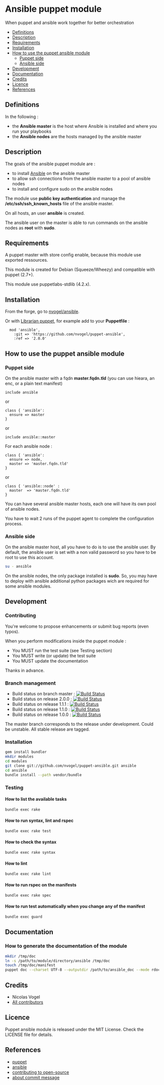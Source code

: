 # Ansible puppet module

When puppet and ansible work together for better orchestration

* [Definitions](#definitions)
* [Description](#description)
* [Requirements](#requirements)
* [Installation](#installation)
* [How to use the puppet ansible module](#how-to-use-the-puppet-ansible-module)
  - [Puppet side](#puppet-side)
  - [Ansible side](#ansible-side)
* [Development](#development)
* [Documentation](#documentation)
* [Credits](#credits)
* [Licence](#licence)
* [References](#references)

## Definitions

In the following :

 - the **Ansible master** is the host where Ansible is installed and where you run your playbooks
 - the **Ansible nodes** are the hosts managed by the ansible master

## Description

The goals of the ansible puppet module are :

 - to install [Ansible](http://www.ansibleworks.com) on the ansible master
 - to allow ssh connections from the ansible master to a pool of ansible nodes
 - to install and configure sudo on the ansible nodes

The module use **public key authentication** and manage the **/etc/ssh/ssh_known_hosts** file of the ansible master.

On all hosts, an user **ansible** is created.

The ansible user on the master is able to run commands on the ansible nodes as **root** with **sudo**.

## Requirements

A puppet master with store config enable, because this module use exported ressources.

This module is created for Debian (Squeeze/Wheezy) and compatible with puppet (2.7+).

This module use puppetlabs-stdlib (4.2.x).

## Installation

From the forge, go to [nvogel/ansible](http://forge.puppetlabs.com/nvogel/ansible).

Or with [Librarian puppet](http://librarian-puppet.com/), for example add to your **Puppetfile** :

```
  mod 'ansible',
    :git => 'https://github.com/nvogel/puppet-ansible',
    :ref => '2.0.0'
```

## How to use the puppet ansible module

### Puppet side

On the ansible master with a fqdn **master.fqdn.tld** (you can use hieara, an enc, or a plain text manifest)

```puppet
include ansible
```

or

```puppet
class { 'ansible':
  ensure => master
}
```

or

```puppet
include ansible::master
```

For each ansible node :


```puppet
class { 'ansible':
  ensure => node,
  master => 'master.fqdn.tld'
}
```

or

```puppet
class { 'ansible::node' :
  master  => 'master.fqdn.tld'
}
```

You can have several ansible master hosts, each one will have its own pool of ansible nodes.

You have to wait 2 runs of the puppet agent to complete the configuration process.

### Ansible side

On the ansible master host, all you have to do is to use the ansible user.
By default, the ansible user is set with a non valid password so you have to be root to use this account.

```bash
su - ansible
```

On the ansible nodes, the only package installed is **sudo**.
So, you may have to deploy with ansible additional python packages wich are required for some ansible modules.

## Development

### Contributing

You're welcome to propose enhancements or submit bug reports (even typos).

When you perform modifications inside the puppet module :

 - You MUST run the test suite (see Testing section)
 - You MUST write (or update) the test suite
 - You MUST update the documentation

Thanks in advance.

### Branch management

 - Build status on branch master : [![Build Status](https://travis-ci.org/nvogel/puppet-ansible.png?branch=master)](https://travis-ci.org/nvogel/puppet-ansible)
 - Build status on release 2.0.0 : [![Build Status](https://travis-ci.org/nvogel/puppet-ansible.png?branch=v2.0.0)](https://travis-ci.org/nvogel/puppet-ansible)
 - Build status on release 1.1.1 : [![Build Status](https://travis-ci.org/nvogel/puppet-ansible.png?branch=v1.1.1)](https://travis-ci.org/nvogel/puppet-ansible)
 - Build status on release 1.1.0 : [![Build Status](https://travis-ci.org/nvogel/puppet-ansible.png?branch=v1.1.0)](https://travis-ci.org/nvogel/puppet-ansible)
 - Build status on release 1.0.0 : [![Build Status](https://travis-ci.org/nvogel/puppet-ansible.png?branch=v1.0.0)](https://travis-ci.org/nvogel/puppet-ansible)

The master branch corresponds to the release under development. Could be unstable.
All stable release are tagged.

### Installation

```bash
gem install bundler
mkdir modules
cd modules
git clone git://github.com/nvogel/puppet-ansible.git ansible
cd ansible
bundle install --path vendor/bundle
```

### Testing
#### How to list the available tasks

```bash
bundle exec rake
```

#### How to run syntax, lint and rspec

```bash
bundle exec rake test
```
#### How to check the syntax

```bash
bundle exec rake syntax
```
#### How to lint

```bash
bundle exec rake lint
```

#### How to run rspec on the manifests

```bash
bundle exec rake spec
```

#### How to run test automatically when you change any of the manifest

```bash
bundle exec guard
```
## Documentation
### How to generate the documentation of the module

```bash
mkdir /tmp/doc
ln -s /path/to/module/directory/ansible /tmp/doc
touch /tmp/doc/manifest
puppet doc --charset UTF-8 --outputdir /path/to/ansible_doc --mode rdoc --manifest /tmp/doc/manifest --modulepath /tmp/doc &> /dev/null && echo 'OK'
```

## Credits

* Nicolas Vogel
* [All contributors](https://github.com/nvogel/puppet-ansible/contributors)

## Licence

Puppet ansible module is released under the MIT License. Check the LICENSE file for details.

## References

- [puppet](http://puppetlabs.com)
- [ansible](http://www.ansibleworks.com)
- [contributing to open-source](https://guides.github.com/activities/contributing-to-open-source)
- [about commit message](http://tbaggery.com/2008/04/19/a-note-about-git-commit-messages.html)
